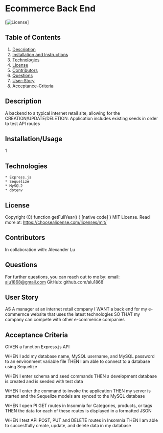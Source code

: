 # Ecommerce Back End
  [![License](https://img.shields.io/badge/License-Apache_2.0-blue.svg)]

  ## Table of Contents
  1. [Description](#Description)
  2. [Installation and Instructions](#Installation/Usage)
  3. [Technologies](#Technologies)
  4. [License](#License)
  5. [Contributors](#Contributors)
  6. [Questions](#Questions)
  7. [User-Story](#User-Story)
  8. [Acceptance-Criteria](#Acceptance-Criteria)


  ## Description
  A backend to a typical internet retail site, allowing for the CREATION/UPDATE/DELETION. Application includes existing seeds in order to test API routes

  ## Installation/Usage
  1

  ## Technologies
    * Express.js
    * Sequelize
    * MySQL2
    * dotenv

  ## License
  Copyright (C) function getFullYear() { [native code] }
    MIT License.
    Read more at: https://choosealicense.com/licenses/mit/

  ## Contributors
  In collaboration with: Alexander Lu  

  ## Questions
  For further questions, you can reach out to me by:
  email: alu1868@gmail.com
  GitHub: github.com/alu1868

  ## User Story
  AS A manager at an internet retail company
  I WANT a back end for my e-commernce website that uses the latest technologies
  SO THAT my company can compete with other e-commerice companies

  ## Acceptance Criteria
  GIVEN a function Express.js API

  WHEN I add my database name, MySQL username, and MySQL password to an environment variable file
  THEN I am able to connect to a database using Sequelize

  WHEN I enter schema and seed commands
  THEN a development database is created and is seeded with test data

  WHEN I enter the command to invoke the application
  THEN my server is started and the Sequelize models are synced to the MySQL database

  WHEN I open PI GET routes in Insomnia for Categories, products, or tags
  THEN the data for each of these routes is displayed in a formatted JSON

  WHEN I test API POST, PUT and DELETE routes in Insomnia
  THEN I am able to succesffully create, update, and delete data in my database